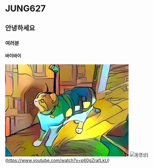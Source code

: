 # JUNG627  
## 안녕하세요  
### 여러분  
#### 바이바이  
![고양이](https://raw.githubusercontent.com/eg0216/JUNG627/master/fea0b6b7b90a20e280fa6ccbd8c1c4e29809fce9.jpg)
![동영상](https://www.youtube.com/watch?v=p60gZrafLkU/0.jpg)](https://www.youtube.com/watch?v=p60gZrafLkU)
